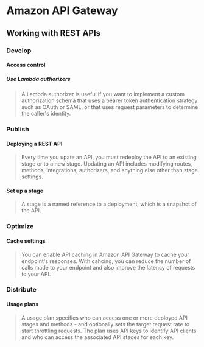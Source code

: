 # Amazon API Gateway
## Working with REST APIs
### Develop
#### Access control
##### Use Lambda authorizers
> A Lambda authorizer is useful if you want to implement a custom authorization schema that uses a bearer token authentication strategy such as OAuth or SAML, or that uses request parameters to determine the caller's identity.

### Publish
#### Deploying a REST API
> Every time you upate an API, you must redeploy the API to an existing stage or to a new stage. Updating an API includes modifying routes, methods, integrations, authorizers, and anything else other than stage settings.  

#### Set up a stage
> A stage is a named reference to a deployment, which is a snapshot of the API.

### Optimize
#### Cache settings
> You can enable API caching in Amazon API Gateway to cache your endpoint's responses. With cahcing, you can reduce the number of calls made to your endpoint and also improve the latency of requests to your API.

### Distribute
#### Usage plans
> A usage plan specifies who can access one or more deployed API stages and methods - and optionally sets the target request rate to start throttling requests. The plan uses API keys to identify API clients and who can access the associated API stages for each key.  



